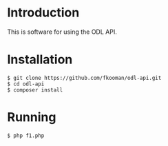 # Introduction
This is software for using the ODL API.

# Installation

	$ git clone https://github.com/fkooman/odl-api.git
	$ cd odl-api
	$ composer install

# Running
	
	$ php f1.php

